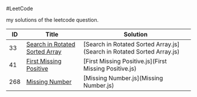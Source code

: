 #LeetCode

my solutions of the leetcode question.

| ID | Title | Solution |
|---| ----- | -------- |
|33|[Search in Rotated Sorted Array](https://leetcode.com/problems/search-in-rotated-sorted-array/?tab=Description)|[Search in Rotated Sorted Array.js](Search in Rotated Sorted Array.js)|
|41| [First Missing Positive](https://leetcode.com/problems/first-missing-positive/?tab=Description) | [First Missing Positive.js](First Missing Positive.js)|
|268|[Missing Number](https://leetcode.com/problems/missing-number/?tab=Description)|[Missing Number.js](Missing Number.js)|